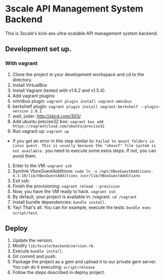 # 3scale API Management System Backend

This is 3scale's kick-ass ultra-scalable API management system backend.

## Development set up.

### With vagrant

1. Clone the project in your development workspace and cd to the directory.
2. Install VirtualBox
3. Install Vagrant (tested with v1.6.2 and v1.5.4).
4. Add vagrant plugins:
  1. omnibus plugin: `vagrant plugin install vagrant-omnibus`
  2. berkshelf plugin: `vagrant plugin install vagrant-berkshelf --plugin-version 2.0.1`
5. wait, joder: http://xkcd.com/303/
6. Add ubuntu precise32 box: `vagrant box add https://vagrantcloud.com/ubuntu/precise32`
7. Run vagrant up: `vagrant up`
  - If you get an error in this step similar to: `Failed to mount folders in Linux guest. This is usually because
the "vboxsf" file system is not available.` you need to execute some extra steps. If not, you can avoid them.
  1. Enter to the VM: `vagrant ssh`
  2. Symlink VboxGuestAdditions: `sudo ln -s /opt/VBoxGuestAdditions-4.3.10/lib/VBoxGuestAdditions /usr/lib/VBoxGuestAdditions`
  3. Exit ssh.
  4. Finish the provisioning: `vagrant reload --provision`
8. Now, you have the VM ready to hack. `vagrant ssh`
9. By default, your project is available in: /vagrant. `cd /vagrant`
10. Install bundle dependencies: `bundle install`.
11. Yay! That's all. You can for example, execute the tests: `bundle exec script/test`.

## Deploy

1. Update the version.
  1. Modify `lib/3scale/backend/version.rb`.
  2. Execute `bundle install`.
  3. Git commit and push.
2. Package the project as a gem and upload it to our private gem server.
You can do it executing: `script/release`
3. Follow the steps described in deploy project.
